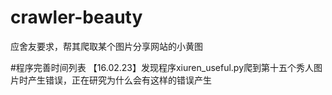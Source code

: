 # crawler-beauty
应舍友要求，帮其爬取某个图片分享网站的小黄图

#程序完善时间列表
【16.02.23】发现程序xiuren_useful.py爬到第十五个秀人图片时产生错误，正在研究为什么会有这样的错误产生
